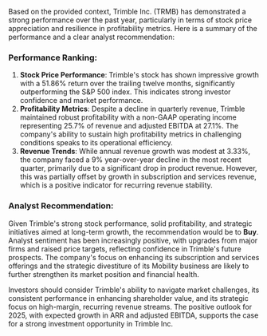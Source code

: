 Based on the provided context, Trimble Inc. (TRMB) has demonstrated a strong performance over the past year, particularly in terms of stock price appreciation and resilience in profitability metrics. Here is a summary of the performance and a clear analyst recommendation:

### Performance Ranking:
1. **Stock Price Performance**: Trimble's stock has shown impressive growth with a 51.86% return over the trailing twelve months, significantly outperforming the S&P 500 index. This indicates strong investor confidence and market performance.
2. **Profitability Metrics**: Despite a decline in quarterly revenue, Trimble maintained robust profitability with a non-GAAP operating income representing 25.7% of revenue and adjusted EBITDA at 27.1%. The company's ability to sustain high profitability metrics in challenging conditions speaks to its operational efficiency.
3. **Revenue Trends**: While annual revenue growth was modest at 3.33%, the company faced a 9% year-over-year decline in the most recent quarter, primarily due to a significant drop in product revenue. However, this was partially offset by growth in subscription and services revenue, which is a positive indicator for recurring revenue stability.

### Analyst Recommendation:
Given Trimble's strong stock performance, solid profitability, and strategic initiatives aimed at long-term growth, the recommendation would be to **Buy**. Analyst sentiment has been increasingly positive, with upgrades from major firms and raised price targets, reflecting confidence in Trimble's future prospects. The company's focus on enhancing its subscription and services offerings and the strategic divestiture of its Mobility business are likely to further strengthen its market position and financial health.

Investors should consider Trimble's ability to navigate market challenges, its consistent performance in enhancing shareholder value, and its strategic focus on high-margin, recurring revenue streams. The positive outlook for 2025, with expected growth in ARR and adjusted EBITDA, supports the case for a strong investment opportunity in Trimble Inc.